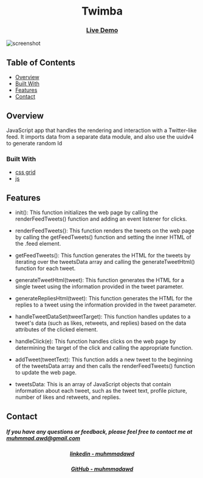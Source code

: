 <h1 align="center">Twimba</h1>

<div align="center">
  <h3>
    <a href="https://stwimba.netlify.app/">
      Live Demo
    </a>
  </h3>
</div>

![screenshot](https://raw.githubusercontent.com/MuhmmadAwd/upload-gif/main/twimba%20(1).gif)

<!-- TABLE OF CONTENTS -->

## Table of Contents

- [Overview](#overview)
- [Built With](#built-with)
- [Features](#features)
- [Contact](#contact)

<!-- OVERVIEW -->

## Overview

<!-- Introduce your projects by taking a screenshot or a gif. Try to tell visitors a
story about your project by answering: -->

<!-- - Where can I see your demo?
- What was your experience?
- What have you learned/improved?
- Your wisdom? :) -->

JavaScript app that handles the rendering and interaction with a Twitter-like
feed. It imports data from a separate data module, and also use the uuidv4 to
generate random Id

### Built With

<!-- This section should list any major frameworks that you built your project using. Here are a few examples.-->

- [css grid]()
- [js]()

## Features

<!-- List the features of your application or follow the template. Don't share the figma file here :) -->

- init(): This function initializes the web page by calling the
  renderFeedTweets() function and adding an event listener for clicks.

- renderFeedTweets(): This function renders the tweets on the web page by
  calling the getFeedTweets() function and setting the inner HTML of the .feed
  element.

- getFeedTweets(): This function generates the HTML for the tweets by iterating
  over the tweetsData array and calling the generateTweetHtml() function for
  each tweet.

- generateTweetHtml(tweet): This function generates the HTML for a single tweet
  using the information provided in the tweet parameter.

- generateRepliesHtml(tweet): This function generates the HTML for the replies
  to a tweet using the information provided in the tweet parameter.

- handleTweetDataSet(tweetTarget): This function handles updates to a tweet's
  data (such as likes, retweets, and replies) based on the data attributes of
  the clicked element.

- handleClick(e): This function handles clicks on the web page by determining
  the target of the click and calling the appropriate function.

- addTweet(tweetText): This function adds a new tweet to the beginning of the
  tweetsData array and then calls the renderFeedTweets() function to update the
  web page.

- tweetsData: This is an array of JavaScript objects that contain information
  about each tweet, such as the tweet text, profile picture, number of likes and
  retweets, and replies.

## Contact

<h5> If you have any questions or feedback, please feel free to contact me at
<a href="mailto:muhmmad.awd@gmail.com">muhmmad.awd@gmail.com</a>
</h5>
<div align="center">
  <h5>
    <a href="https://www.linkedin.com/in/muhmmadawd/">
      linkedin - muhmmadawd
    </a>
  </h5>
</div>
<div align="center">
  <h5>
    <a href="https://github.com/MuhmmadAwd/">
      GitHub - muhmmadawd
    </a>
  </h5>
</div>
